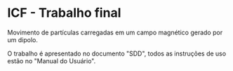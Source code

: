 # ICF - Trabalho final
Movimento de partículas carregadas em um campo magnético gerado por um dipolo.

O trabalho é apresentado no documento "SDD", todos as instruções de uso estão no "Manual do Usuário".
